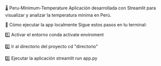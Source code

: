 🌡️ Peru-Minimum-Temperature
Aplicación desarrollada con Streamlit para visualizar y analizar la temperatura mínima en Perú.

🚀 Cómo ejecutar la app localmente
Sigue estos pasos en tu terminal:

1️⃣ Activar el entorno
conda activate enviroment

2️⃣ Ir al directorio del proyecto
cd "directorio"

3️⃣ Ejecutar la aplicación
streamlit run app.py
